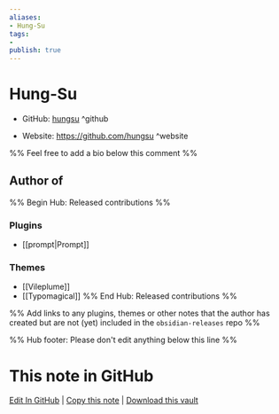```yaml
---
aliases:
- Hung-Su
tags:
- 
publish: true
---
```


# Hung-Su

- GitHub: [hungsu](https://github.com/hungsu/) ^github
<!-- - Discord: `@` ^discord-->
- Website: <https://github.com/hungsu> ^website
<!-- - [[Publish sites|Publish site]]: <https://> ^publish-->

%% Feel free to add a bio below this comment %%


## Author of

%% Begin Hub: Released contributions %%
### Plugins
- [[prompt|Prompt]]

### Themes
- [[Vileplume]]
- [[Typomagical]]
%% End Hub: Released contributions %%

%% Add links to any plugins, themes or other notes that the author has created but are not (yet) included in the `obsidian-releases` repo %%

<!--
### Unlisted plugins
-->

<!--
### Others
-->

<!--
## Sponsor this author
-->

<!-- - [[GitHub sponsors]]: [Sponsor @hungsu on GitHub Sponsors](https://github.com/sponsors/hungsu) ^github-sponsor-->
<!-- - [[Buy me a coffee]]: <https://> ^buy-me-a-coffee-->
<!-- - [[PayPal]]: <https://> ^paypal-->
<!-- - [[Patreon]]: <https://> ^patreon-->

<!--
## Follow this author
-->

<!-- - [[YouTube Channels|On YouTube]]: <https://> ^youtube-->
<!-- - Twitter: <https://> ^twitter-->
<!-- - ... -->

%% Hub footer: Please don't edit anything below this line %%

# This note in GitHub

<span class="git-footer">[Edit In GitHub](https://github.dev/obsidian-community/obsidian-hub/blob/main/01%20-%20Community/People/hungsu.md "git-hub-edit-note") | [Copy this note](https://raw.githubusercontent.com/obsidian-community/obsidian-hub/main/01%20-%20Community/People/hungsu.md "git-hub-copy-note") | [Download this vault](https://github.com/obsidian-community/obsidian-hub/archive/refs/heads/main.zip "git-hub-download-vault") </span>
